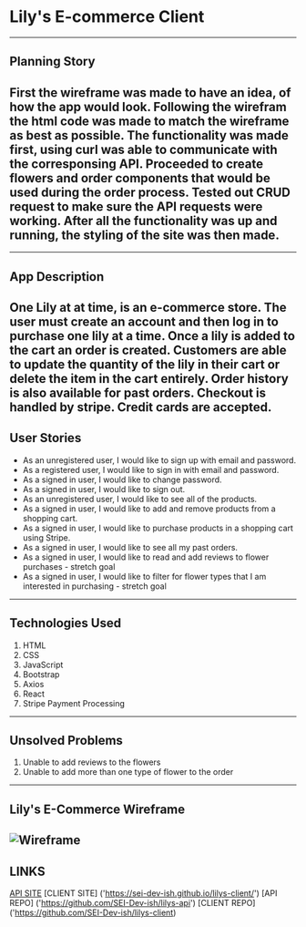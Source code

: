 # Lily's E-commerce Client
---
## Planning Story
First the wireframe was made to have an idea, of how the app would look. Following the wirefram the html code was made to match the wireframe
as best as possible. The functionality was made first, using curl was able to communicate with the corresponsing API. Proceeded to create flowers and order components that would be used during the order process. Tested out CRUD request to make sure the API requests were working. After all the functionality was
up and running, the styling of the site was then made.
---
---
## App Description
One Lily at at time, is an e-commerce store. The user must create an account and then log in to purchase one lily at a time. Once a lily is added to the cart an order is created. Customers are able to update the quantity of the lily in their cart or delete the item in the cart entirely. Order history is also available for past orders. Checkout is handled by stripe. Credit cards are accepted.
---
## User Stories
* As an unregistered user, I would like to sign up with email and password.
* As a registered user, I would like to sign in with email and password.
* As a signed in user, I would like to change password.
* As a signed in user, I would like to sign out.
* As an unregistered user, I would like to see all of the products.
* As a signed in user, I would like to add and remove products from a shopping cart.
* As a signed in user, I would like to purchase products in a shopping cart using Stripe.
* As a signed in user, I would like to see all my past orders.
* As a signed in user, I would like to read and add reviews to flower purchases - stretch goal
* As a signed in user, I would like to filter for flower types that I am interested in purchasing - stretch goal

---
## Technologies Used
1. HTML
2. CSS
3. JavaScript
4. Bootstrap
5. Axios
6. React
7. Stripe Payment Processing
---
## Unsolved Problems
1. Unable to add reviews to the flowers
2. Unable to add more than one type of flower to the order
---
## Lily's E-Commerce Wireframe
![Wireframe](https://media.git.generalassemb.ly/user/30427/files/aa328c80-0736-11eb-991e-a26f2a778031)
---
## LINKS
[API SITE]('https://mighty-mesa-16767.herokuapp.com/')
[CLIENT SITE] ('https://sei-dev-ish.github.io/lilys-client/')
[API REPO] ('https://github.com/SEI-Dev-ish/lilys-api')
[CLIENT REPO] ('https://github.com/SEI-Dev-ish/lilys-client)
